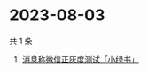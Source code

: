 # 2023-08-03

共 1 条

<!-- BEGIN -->
<!-- 最后更新时间 Thu Aug 03 2023 04:08:50 GMT+0800 (China Standard Time) -->

1. [消息称微信正灰度测试「小绿书」](https://www.zhihu.com/search?q=消息称微信正灰度测试「小绿书」)

<!-- END -->
